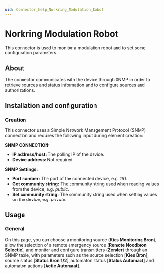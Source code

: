 ```yaml
---
uid: Connector_help_Norkring_Modulation_Robot
---
```


# Norkring Modulation Robot

This connector is used to monitor a modulation robot and to set some configuration parameters.

## About

The connector communicates with the device through SNMP in order to retrieve sources and status information and to configure sources and authorizations.

## Installation and configuration

### Creation

This connector uses a Simple Network Management Protocol (SNMP) connection and requires the following input during element creation:

**SNMP CONNECTION:**

- **IP address/host:** The polling IP of the device.
- **Device address:** Not required.

**SNMP Settings:**

- **Port number:** The port of the connected device, e.g. *161*.
- **Get community string:** The community string used when reading values from the device, e.g. *public*.
- **Set community string:** The community string used when setting values on the device, e.g. *private*.

## Usage

### General

On this page, you can choose a monitoring source (**Kies Monitoring Bron**), allow the selection of a remote emergency source (**Remote Noodbron Selectie**), and monitor and configure transmitters (**Zender**) through an SNMP table, with parameters such as the source selection \[**Kies Bron**\], source status \[**Status Bron 1/2**\], automaton status \[**Status Automaat**\] and automaton actions \[**Actie Automaat**\].
